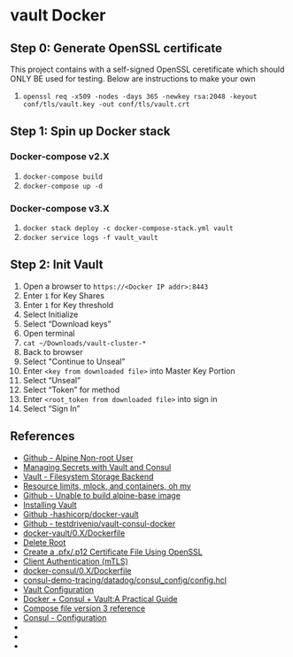 # vault Docker


## Step 0: Generate OpenSSL certificate
This project contains with a self-signed OpenSSL ceretificate which should ONLY BE used for testing. Below are instructions to make your own
1. `openssl req -x509 -nodes -days 365 -newkey rsa:2048 -keyout conf/tls/vault.key -out conf/tls/vault.crt`

## Step 1: Spin up Docker stack
### Docker-compose v2.X
1. `docker-compose build`
1. `docker-compose up -d`

### Docker-compose v3.X
1. `docker stack deploy -c docker-compose-stack.yml vault`
1. `docker service logs -f vault_vault`

## Step 2: Init Vault
1. Open a browser to `https://<Docker IP addr>:8443`
1. Enter `1` for Key Shares
1. Enter `1` for Key threshold
  1. Select Initialize
1. Select “Download keys”
1. Open terminal
1. `cat ~/Downloads/vault-cluster-*`
1. Back to browser
1. Select "Continue to Unseal”
1. Enter `<key from downloaded file>` into Master Key Portion
1. Select “Unseal”
1. Select “Token” for method
1. Enter `<root_token from downloaded file>` into sign in
1. Select “Sign In”

## References
* [Github - Alpine Non-root User](https://github.com/mhart/alpine-node/issues/48)
* [Managing Secrets with Vault and Consul](https://testdriven.io/blog/managing-secrets-with-vault-and-consul/)
* [Vault - Filesystem Storage Backend](https://www.vaultproject.io/docs/configuration/storage/filesystem)
* [Resource limits, mlock, and containers, oh my](https://medium.com/@thejasongerard/resource-limits-mlock-and-containers-oh-my-cca1e5d1f259)
* [Github - Unable to build alpine-base image](https://github.com/smebberson/docker-alpine/issues/85)
* [Installing Vault](https://learn.hashicorp.com/vault/getting-started/install)
* [Github -hashicorp/docker-vault](https://github.com/hashicorp/docker-vault)
* [Github - testdrivenio/vault-consul-docker](https://github.com/testdrivenio/vault-consul-docker)
* [docker-vault/0.X/Dockerfile](https://github.com/hashicorp/docker-vault/blob/master/0.X/Dockerfile)
* [Delete Root](https://www.vaultproject.io/api-docs/secret/pki#delete-root)
* [Create a .pfx/.p12 Certificate File Using OpenSSL](https://www.ssl.com/how-to/create-a-pfx-p12-certificate-file-using-openssl/)
* [Client Authentication (mTLS)](https://docs.traefik.io/https/tls/#client-authentication-mtls)
* [docker-consul/0.X/Dockerfile](https://github.com/hashicorp/docker-consul/blob/master/0.X/Dockerfile)
* [consul-demo-tracing/datadog/consul_config/config.hcl](https://github.com/hashicorp/consul-demo-tracing/blob/master/datadog/consul_config/config.hcl)
* [Vault Configuration](https://www.vaultproject.io/docs/configuration)
* [Docker + Consul + Vault:A Practical Guide](https://www.marcolancini.it/2017/blog-vault/)
* [Compose file version 3 reference](https://docs.docker.com/compose/compose-file/compose-file-v3/#configs)
* [Consul - Configuration](https://www.consul.io/docs/agent/options.html)
* []()
* []()
* []()